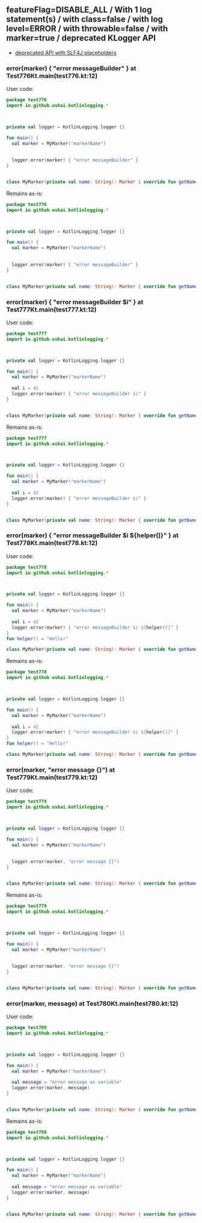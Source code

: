 ## featureFlag=DISABLE_ALL / With 1 log statement(s) / with class=false / with log level=ERROR / with throwable=false / with marker=true / deprecated KLogger API

* [deprecated API with SLF4J placeholders](deprecated-slf4j-placeholders.md)

###  error(marker) { "error messageBuilder" } at Test776Kt.main(test776.kt:12)

User code:
```kotlin
package test776
import io.github.oshai.kotlinlogging.*



private val logger = KotlinLogging.logger {}

fun main() {
  val marker = MyMarker("markerName")
  
  
  logger.error(marker) { "error messageBuilder" }
}


class MyMarker(private val name: String): Marker { override fun getName() = name }

```
  
Remains as-is:
```kotlin
package test776
import io.github.oshai.kotlinlogging.*



private val logger = KotlinLogging.logger {}

fun main() {
  val marker = MyMarker("markerName")
  
  
  logger.error(marker) { "error messageBuilder" }
}


class MyMarker(private val name: String): Marker { override fun getName() = name }

```

###  error(marker) { "error messageBuilder $i" } at Test777Kt.main(test777.kt:12)

User code:
```kotlin
package test777
import io.github.oshai.kotlinlogging.*



private val logger = KotlinLogging.logger {}

fun main() {
  val marker = MyMarker("markerName")
  
  val i = 42
  logger.error(marker) { "error messageBuilder $i" }
}


class MyMarker(private val name: String): Marker { override fun getName() = name }

```
  
Remains as-is:
```kotlin
package test777
import io.github.oshai.kotlinlogging.*



private val logger = KotlinLogging.logger {}

fun main() {
  val marker = MyMarker("markerName")
  
  val i = 42
  logger.error(marker) { "error messageBuilder $i" }
}


class MyMarker(private val name: String): Marker { override fun getName() = name }

```

###  error(marker) { "error messageBuilder $i ${helper()}" } at Test778Kt.main(test778.kt:12)

User code:
```kotlin
package test778
import io.github.oshai.kotlinlogging.*



private val logger = KotlinLogging.logger {}

fun main() {
  val marker = MyMarker("markerName")
  
  val i = 42
  logger.error(marker) { "error messageBuilder $i ${helper()}" }
}
fun helper() = "Hello!"

class MyMarker(private val name: String): Marker { override fun getName() = name }

```
  
Remains as-is:
```kotlin
package test778
import io.github.oshai.kotlinlogging.*



private val logger = KotlinLogging.logger {}

fun main() {
  val marker = MyMarker("markerName")
  
  val i = 42
  logger.error(marker) { "error messageBuilder $i ${helper()}" }
}
fun helper() = "Hello!"

class MyMarker(private val name: String): Marker { override fun getName() = name }

```

###  error(marker, "error message {}") at Test779Kt.main(test779.kt:12)

User code:
```kotlin
package test779
import io.github.oshai.kotlinlogging.*



private val logger = KotlinLogging.logger {}

fun main() {
  val marker = MyMarker("markerName")
  
  
  logger.error(marker, "error message {}")
}


class MyMarker(private val name: String): Marker { override fun getName() = name }

```
  
Remains as-is:
```kotlin
package test779
import io.github.oshai.kotlinlogging.*



private val logger = KotlinLogging.logger {}

fun main() {
  val marker = MyMarker("markerName")
  
  
  logger.error(marker, "error message {}")
}


class MyMarker(private val name: String): Marker { override fun getName() = name }

```

###  error(marker, message) at Test780Kt.main(test780.kt:12)

User code:
```kotlin
package test780
import io.github.oshai.kotlinlogging.*



private val logger = KotlinLogging.logger {}

fun main() {
  val marker = MyMarker("markerName")
  
  val message = "error message as variable"
  logger.error(marker, message)
}


class MyMarker(private val name: String): Marker { override fun getName() = name }

```
  
Remains as-is:
```kotlin
package test780
import io.github.oshai.kotlinlogging.*



private val logger = KotlinLogging.logger {}

fun main() {
  val marker = MyMarker("markerName")
  
  val message = "error message as variable"
  logger.error(marker, message)
}


class MyMarker(private val name: String): Marker { override fun getName() = name }

```
